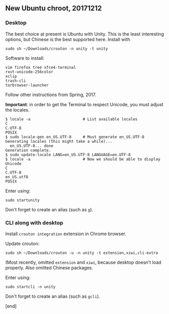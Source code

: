 ## New Ubuntu chroot, 20171212

### Desktop

The best choice at present is Ubuntu with Unity. This is the least interesting options, but Chinese is the best supported here. Install with

```
sudo sh ~/Downloads/crouton -n unity -t unity
```

Software to install:

```
vim firefox tree xfce4-terminal
rxvt-unicode-256color
xclip
trash-cli
torbrowser-launcher
```

Follow other instructions from Spring, 2017.

**Important**: in order to get the Terminal to respect Unicode, you must adjust the locales.

```
$ locale -a                       # List available locales 
C
C.UTF-8
POSIX
$ sudo locale-gen en_US.UTF-8     # Must generate en_US.UTF-8
Generating locales (this might take a while)...
  en_US.UTF-8... done
Generation complete.
$ sudo update-locale LANG=en_US.UTF-8 LANGUAGE=en.UTF-8
$ locale -a                       # Now we should be able to display Unicode
C
C.UTF-8
en_US.utf8
POSIX
```


Enter using:

```
sudo startunity
```

Don't forget to create an alias (such as `g`).

### CLI along with desktop

Install `crouton integration` extension in Chrome browser.

Update crouton:

```
sudo sh ~/Downloads/crouton -u -n unity -t extension,xiwi,cli-extra
```

(Most recently, omitted `extension` and `xiwi`, because desktop doesn't load properly. Also omitted Chinese packages.

Enter using:

```
sudo startcli -n unity
```

Don't forget to create an alias (such as `gcli`).

[end]
